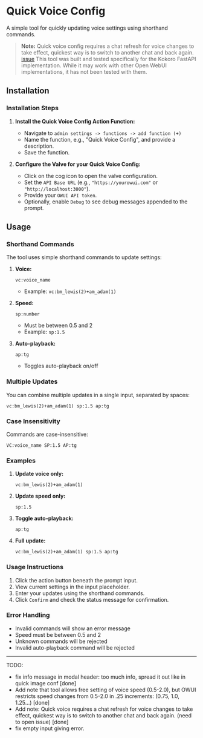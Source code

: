 # Quick Voice Config

A simple tool for quickly updating voice settings using shorthand commands.

> **Note:** Quick voice config requires a chat refresh for voice changes to take effect, quickest way is to switch to another chat and back again. [issue](https://github.com/open-webui/open-webui/issues/12193) 
This tool was built and tested specifically for the Kokoro FastAPI implementation. While it may work with other Open WebUI implementations, it has not been tested with them.


## Installation

### Installation Steps
1. **Install the Quick Voice Config Action Function:**
   - Navigate to `admin settings -> functions -> add function (+)`
   - Name the function, e.g., "Quick Voice Config", and provide a description.
   - Save the function.

2. **Configure the Valve for your Quick Voice Config:**
   - Click on the cog icon to open the valve configuration.
   - Set the `API Base URL` (e.g., `"https://yourowui.com"` or `"http://localhost:3000"`).
   - Provide your `OWUI API token`.
   - Optionally, enable `Debug` to see debug messages appended to the prompt.

## Usage

### Shorthand Commands
The tool uses simple shorthand commands to update settings:

1. **Voice:**
   ```
   vc:voice_name
   ```
   - Example: `vc:bm_lewis(2)+am_adam(1)`

2. **Speed:**
   ```
   sp:number
   ```
   - Must be between 0.5 and 2
   - Example: `sp:1.5`

3. **Auto-playback:**
   ```
   ap:tg
   ```
   - Toggles auto-playback on/off

### Multiple Updates
You can combine multiple updates in a single input, separated by spaces:
```
vc:bm_lewis(2)+am_adam(1) sp:1.5 ap:tg
```

### Case Insensitivity
Commands are case-insensitive:
```
VC:voice_name SP:1.5 AP:tg
```

### Examples
1. **Update voice only:**
   ```
   vc:bm_lewis(2)+am_adam(1)
   ```

2. **Update speed only:**
   ```
   sp:1.5
   ```

3. **Toggle auto-playback:**
   ```
   ap:tg
   ```

4. **Full update:**
   ```
   vc:bm_lewis(2)+am_adam(1) sp:1.5 ap:tg
   ```

### Usage Instructions
1. Click the action button beneath the prompt input.
2. View current settings in the input placeholder.
3. Enter your updates using the shorthand commands.
4. Click `Confirm` and check the status message for confirmation.

### Error Handling
- Invalid commands will show an error message
- Speed must be between 0.5 and 2
- Unknown commands will be rejected
- Invalid auto-playback command will be rejected

--- 

TODO:
 - fix info message in modal header: too much info, spread it out like in quick image conf [done]
 - Add note that tool allows free setting of voice speed (0.5-2.0), but OWUI restricts speed changes from 0.5-2.0 in .25 increments: (0.75, 1.0, 1.25...) [done]
 - Add note: Quick voice requires a chat refresh for voice changes to take effect, quickest way is to switch to another chat and back again. (need to open issue) [done]
 - fix empty input giving error.
